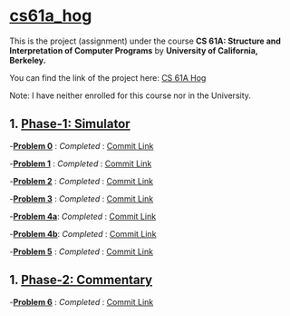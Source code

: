 # [cs61a_hog](https://cs61a.org/)

This is the project (assignment) under the course **CS 61A: Structure and Interpretation of Computer Programs** by **University of California, Berkeley.**

You can find the link of the project here: [CS 61A Hog](https://cs61a.org/proj/hog/)

Note: I have neither enrolled for this course nor in the University.



 ## 1. [Phase-1: Simulator](https://cs61a.org/proj/hog/#phase-1-simulator)
 -[**Problem 0**](https://cs61a.org/proj/hog/#problem-0-0-pt)   : _Completed_ : [Commit Link](https://github.com/skad00sh/cs61a_hog/commit/3276153436cfe75e12d3d73aa306f0488ccc0c33)
 
 -[**Problem 1**](https://cs61a.org/proj/hog/#problem-1-2-pt)   : _Completed_ : [Commit Link](https://github.com/skad00sh/cs61a_hog/commit/3276153436cfe75e12d3d73aa306f0488ccc0c33)
 
 -[**Problem 2**](https://cs61a.org/proj/hog/#problem-2-1-pt)   : _Completed_ : [Commit Link](https://github.com/skad00sh/cs61a_hog/commit/2ba5d8a2be03c727dcb58c7ba10a6c9348c1ecd8)
 
 -[**Problem 3**](https://cs61a.org/proj/hog/#problem-3-2-pt)   : _Completed_ : [Commit Link](https://github.com/skad00sh/cs61a_hog/commit/e8ddc88c739bf6d6d992f39a4f6984d9bbcd6c9a)
  
 -[**Problem 4a**](https://cs61a.org/proj/hog/#problem-4a-1-pt): _Completed_ : [Commit Link](https://github.com/skad00sh/cs61a_hog/commit/d5f52aa6c94b57404468d45651c0994c225987c1)
 
 -[**Problem 4b**](https://cs61a.org/proj/hog/#problem-4b-1-pt): _Completed_ : [Commit Link](https://github.com/skad00sh/cs61a_hog/commit/c25217debec89224c82b941442c22ad33f1acd14)

 -[**Problem 5**](https://cs61a.org/proj/hog/#problem-5-3-pt) :  _Completed_  : [Commit Link](https://github.com/skad00sh/cs61a_hog/commit/03f52f44c662a24574aec47bf7fd3fd985e16a6e)
 
 
  ## 1. [Phase-2: Commentary](https://cs61a.org/proj/hog/#phase-2-commentary)
   -[**Problem 6**](https://cs61a.org/proj/hog/#problem-6-2-pt)   : _Completed_ : [Commit Link](https://github.com/skad00sh/cs61a_hog/commit/e91ea8bf687813d80836e775e6e12467f8307ecd)
